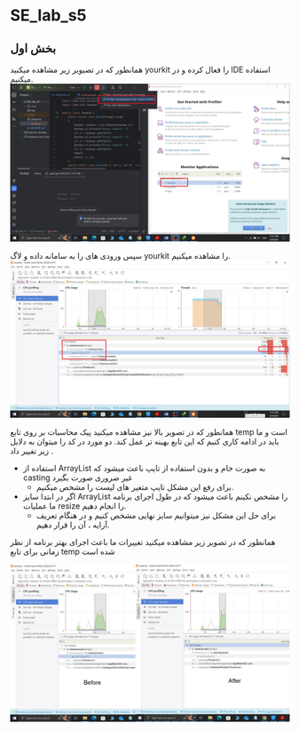 # SE_lab_s5

## بخش اول
همانطور که در تصیویر زیر مشاهده میکنید yourkit را فعال کرده و در IDE استفاده میکنیم.
![](/img/pic1.jpg)

سپس ورودی های را به سامانه داده و لاگ yourkit را مشاهده میکنیم.
![](/img/pic2.jpg)

همانطور که در تصویر بالا نیز مشاهده میکنید پیک محاسبات بر روی تابع temp است و ما باید در ادامه کاری کنیم که این تابع بهینه تر عمل کند.
دو مورد در کد را میتوان به دلایل زیر تغییر داد .
* استفاده از ArrayList به صورت خام و بدون استفاده از تایپ باعث میشود که casting غیر ضروری صورت بگیرد
  * برای رفع این مشکل تایپ متغیر های لیست را مشخص میکنیم.
* اگر در ابتدا سایز ArrayList  را مشخص نکینم باعث میشود که در طول اجرای برنامه ما عملیات resize را انجام دهیم.
  * برای حل این مشکل نیز میتوانیم سایز نهایی مشخص کنیم و در هنگام تعریف آرایه ، آن را قرار دهیم.

همانطور که در تصویر زیر مشاهده میکنید تغییرات ما باعث اجرای بهتر برنامه از نظر زمانی برای تابع temp شده است

![](/img/pic3.jpg)